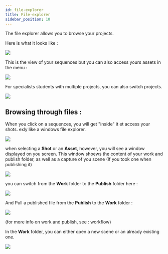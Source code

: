 ```yaml
---
id: file-explorer
title: File-explorer
sidebar_position: 10
---
```


The file explorer allows you to browse your projects.

Here is what it looks like :

![](/img/user_guide/file_explorer/file_explorer_shots.png)

This is the view of your sequences but you can also access yours assets in the menu :

![](/img/user_guide/file_explorer/file_explorer_assets.png)

For specialists students with multiple projects, you can also switch projects.

![](/img/user_guide/file_explorer/file_explorer_projects.png)

## Browsing through files :

When you click on a sequences, you will get "inside" it et access your shots. exly like a windows file explorer.

![](/img/user_guide/file_explorer/file_explorer_structure.png)

when selecting a **Shot** or an **Asset**, however, you will see a window displayed on you screen. This window shoews the content of your work and publish folder, as well as a capture of you scene (If you took one when publishing it)

![](/img/user_guide/file_explorer/file_explorer_work.png)

you can switch from the **Work** folder to the **Publish** folder here :

![](/img/user_guide/file_explorer/file_explorer_switch_publish.png)

And Pull a published file from the **Publish** to the **Work** folder :

![](/img/user_guide/file_explorer/file_explorer_pull.png)

(for more info on work and publish, see : workflow)

In the **Work** folder, you can either open a new scene or an already existing one.

![](/img/user_guide/file_explorer/file_explorer_open_scene.png)
